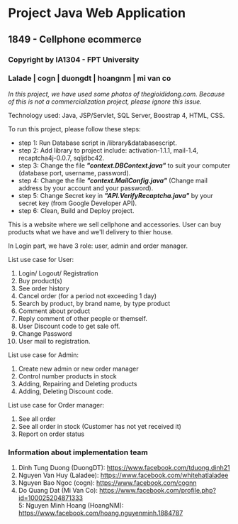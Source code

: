 # Project Java Web Application
## 1849 - Cellphone ecommerce

### Copyright by IA1304 - FPT University 
### Lalade | cogn | duongdt | hoangnm | mi van co

*In this project, we have used some photos of thegioididong.com. Because of this is not a commercialization project, please ignore this issue.*





Technology used: Java,  JSP/Servlet, SQL Server, Boostrap 4, HTML, CSS.

To run this project, please follow these steps:

-  step 1: Run Database script in /library&databasescript.
-  step 2: Add library to project include: activation-1.1.1, mail-1.4, recaptcha4j-0.0.7, sqljdbc42.
-  step 3: Change the file ***"context.DBContext.java"*** to suit your computer (database port, username, password).
-  step 4: Change the file ***"context.MailConfig.java"***  (Change mail address by your account and your password).
-  step 5: Change Secret key in ***"API.VerifyRecaptcha.java"*** by your secret key (from Google Developer API).
-  step 6: Clean, Build and Deploy project.

This is a website where we sell cellphone and accessories. User can buy products what we have and we'll delivery to thier house. 

In Login part, we have 3 role: user, admin and order manager.

List use case for User: 
1. Login/ Logout/ Registration
2. Buy product(s)
3. See order history
4. Cancel order (for a period not exceeding 1 day)
5. Search by product, by brand name, by type product
6. Comment about product
7. Reply comment of other people or themself.
8. User Discount code to get sale off.
9. Change Password
10. User mail to registration.

List use case for Admin:
1. Create new admin or new order manager
2. Control number products in stock
3. Adding, Repairing and Deleting products
4. Adding, Deleting Discount code.

List use case for Order manager:
1. See all order
2. See all order in stock (Customer has not yet received it)
3. Report on order status
### 
### Information about implementation team
1. Dinh Tung Duong (DuongDT):  https://www.facebook.com/tduong.dinh21
2. Nguyen Van Huy (Laladee): https://www.facebook.com/whitehatlaladee
3. Nguyen Bao Ngoc (cogn):  https://www.facebook.com/cognn
4. Do Quang Dat (Mi Van Co):  https://www.facebook.com/profile.php?id=100025204871333  
5: Nguyen Minh Hoang (HoangNM): https://www.facebook.com/hoang.nguyenminh.1884787  

